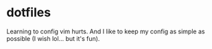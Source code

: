 # dotfiles

Learning to config vim hurts. And I like to keep my config as simple as possible (I wish lol... but it's fun).
